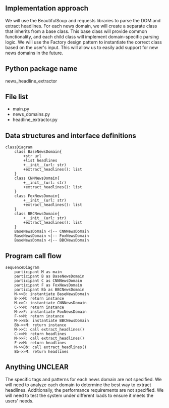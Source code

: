 ## Implementation approach

We will use the BeautifulSoup and requests libraries to parse the DOM and extract headlines. For each news domain, we will create a separate class that inherits from a base class. This base class will provide common functionality, and each child class will implement domain-specific parsing logic. We will use the Factory design pattern to instantiate the correct class based on the user's input. This will allow us to easily add support for new news domains in the future.

## Python package name

news_headline_extractor

## File list

- main.py
- news_domains.py
- headline_extractor.py

## Data structures and interface definitions


    classDiagram
        class BaseNewsDomain{
            +str url
            +list headlines
            +__init__(url: str)
            +extract_headlines(): list
        }
        class CNNNewsDomain{
            +__init__(url: str)
            +extract_headlines(): list
        }
        class FoxNewsDomain{
            +__init__(url: str)
            +extract_headlines(): list
        }
        class BBCNewsDomain{
            +__init__(url: str)
            +extract_headlines(): list
        }
        BaseNewsDomain <|-- CNNNewsDomain
        BaseNewsDomain <|-- FoxNewsDomain
        BaseNewsDomain <|-- BBCNewsDomain
    

## Program call flow


    sequenceDiagram
        participant M as main
        participant B as BaseNewsDomain
        participant C as CNNNewsDomain
        participant F as FoxNewsDomain
        participant Bb as BBCNewsDomain
        M->>B: instantiate BaseNewsDomain
        B->>M: return instance
        M->>C: instantiate CNNNewsDomain
        C->>M: return instance
        M->>F: instantiate FoxNewsDomain
        F->>M: return instance
        M->>Bb: instantiate BBCNewsDomain
        Bb->>M: return instance
        M->>C: call extract_headlines()
        C->>M: return headlines
        M->>F: call extract_headlines()
        F->>M: return headlines
        M->>Bb: call extract_headlines()
        Bb->>M: return headlines
    

## Anything UNCLEAR

The specific tags and patterns for each news domain are not specified. We will need to analyze each domain to determine the best way to extract headlines. Additionally, the performance requirements are not specified. We will need to test the system under different loads to ensure it meets the users' needs.

